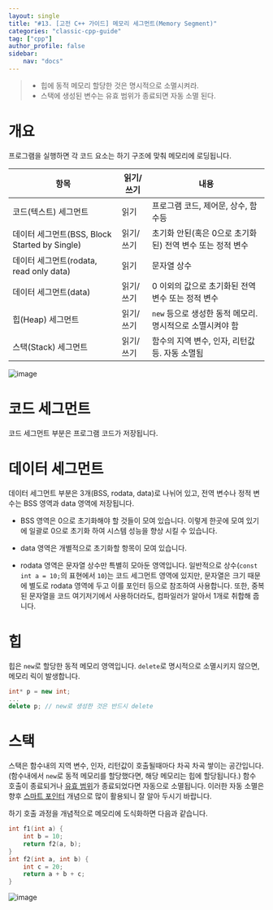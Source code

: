 ```yaml
---
layout: single
title: "#13. [고전 C++ 가이드] 메모리 세그먼트(Memory Segment)"
categories: "classic-cpp-guide"
tag: ["cpp"]
author_profile: false
sidebar: 
    nav: "docs"
---
```


> * 힙에 동적 메모리 할당한 것은 명시적으로 소멸시켜라.
> * 스택에 생성된 변수는 유효 범위가 종료되면 자동 소멸 된다.

# 개요

프로그램을 실행하면 각 코드 요소는 하기 구조에 맞춰 메모리에 로딩됩니다. 

|항목|읽기/쓰기|내용|
|--|--|--|
|코드(텍스트) 세그먼트|읽기|프로그램 코드, 제어문, 상수, 함수등|
|데이터 세그먼트(BSS, Block Started by Single)|읽기/쓰기|초기화 안된(혹은 0으로 초기화된) 전역 변수 또는 정적 변수|
|데이터 세그먼트(rodata, read only data)|읽기|문자열 상수|
|데이터 세그먼트(data)|읽기/쓰기|0 이외의 값으로 초기화된 전역 변수 또는 정적 변수|
|힙(Heap) 세그먼트|읽기/쓰기|`new` 등으로 생성한 동적 메모리. 명시적으로 소멸시켜야 함|
|스택(Stack) 세그먼트|읽기/쓰기|함수의 지역 변수, 인자, 리턴값등. 자동 소멸됨| 

![image](https://github.com/tango1202/tango1202.github.io/assets/133472501/5905dc13-603e-4ee3-9d19-e51b60e03cef)

# 코드 세그먼트

코드 세그먼트 부분은 프로그램 코드가 저장됩니다.

# 데이터 세그먼트 

데이터 세그먼트 부분은 3개(BSS, rodata, data)로 나뉘어 있고, 전역 변수나 정적 변수는 BSS 영역과 data 영역에 저장됩니다.

* BSS 영역은 0으로 초기화해야 할 것들이 모여 있습니다. 이렇게 한곳에 모여 있기에 일괄로 0으로 초기화 하여 시스템 성능을 향상 시킬 수 있습니다.
   
* data 영역은 개별적으로 초기화할 항목이 모여 있습니다.

* rodata 영역은 문자열 상수만 특별히 모아둔 영역입니다. 일반적으로 상수(`const int a = 10;`의 표현에서 `10`)는 코드 세그먼트 영역에 있지만, 문자열은 크기 때문에 별도로 rodata 영역에 두고 이를 포인터 등으로 참조하여 사용합니다. 또한, 중복된 문자열을 코드 여기저기에서 사용하더라도, 컴파일러가 알아서 1개로 취합해 줍니다. 

# 힙

힙은 `new`로 할당한 동적 메모리 영역입니다. `delete`로 명시적으로 소멸시키지 않으면, 메모리 릭이 발생합니다.
  
```cpp
int* p = new int;
...
delete p; // new로 생성한 것은 반드시 delete
```
  
# 스택

스택은 함수내의 지역 변수, 인자, 리턴값이 호출될때마다 차곡 차곡 쌓이는 공간입니다.(함수내에서 `new`로 동적 메모리를 할당했다면, 해당 메모리는 힙에 할당됩니다.) 함수 호출이 종료되거나 [유효 범위](https://tango1202.github.io/classic-cpp-guide/classic-cpp-guide-scope/)가 종료되었다면 자동으로 소멸됩니다. 이러한 자동 소멸은 향후 [스마트 포인터](https://tango1202.github.io/classic-cpp-oop/classic-cpp-oop-smart-pointer/) 개념으로 많이 활용되니 잘 알아 두시기 바랍니다.
  
하기 호출 과정을 개념적으로 메모리에 도식화하면 다음과 같습니다.

```cpp
int f1(int a) {
    int b = 10;
    return f2(a, b);
}
int f2(int a, int b) {
    int c = 20;
    return a + b + c;
}
```

![image](https://github.com/tango1202/tango1202.github.io/assets/133472501/d1d0de8f-f0dd-4f60-aa29-0f3769b53041)
